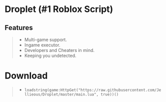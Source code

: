 # **Droplet** (#1 Roblox Script)

## Features
> - Multi-game support.
> - Ingame executor.
> - Developers and Cheaters in mind.
> - Keeping you undetected.

# Download
> - `loadstring(game:HttpGet("https://raw.githubusercontent.com/Jellieous/Droplet/master/main.lua", true))()`
